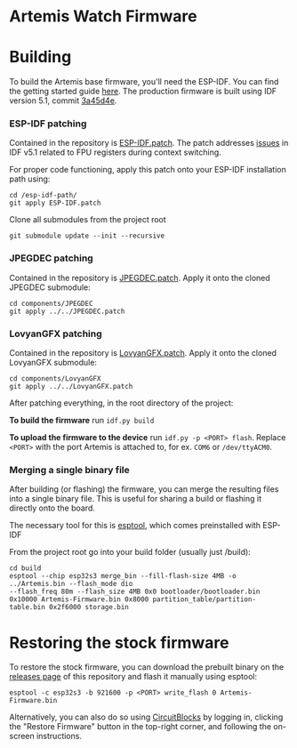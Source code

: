 # Artemis Watch Firmware

# Building

To build the Artemis base firmware, you'll need the ESP-IDF. You can find the getting started
guide [here](https://docs.espressif.com/projects/esp-idf/en/latest/esp32/get-started/). The
production firmware is built using IDF version 5.1,
commit [3a45d4e](https://github.com/espressif/esp-idf/tree/3a45d4e949a174e8829a2e4c86c421b030ceac5a).

### ESP-IDF patching

Contained in the repository is [ESP-IDF.patch](ESP-IDF.patch).
The patch addresses [issues](https://github.com/espressif/esp-idf/issues/11690) in IDF v5.1
related to FPU registers during context switching.

For proper code functioning, apply this patch onto your ESP-IDF installation path using:

```shell
cd /esp-idf-path/
git apply ESP-IDF.patch
```

Clone all submodules from the project root

```shell
git submodule update --init --recursive
```

### JPEGDEC patching

Contained in the repository is [JPEGDEC.patch](JPEGDEC.patch).
Apply it onto the cloned JPEGDEC submodule:

```shell
cd components/JPEGDEC
git apply ../../JPEGDEC.patch
```

### LovyanGFX patching

Contained in the repository is [LovyanGFX.patch](LovyanGFX.patch).
Apply it onto the cloned LovyanGFX submodule:

```shell
cd components/LovyanGFX
git apply ../../LovyanGFX.patch
```

After patching everything, in the root directory of the project:

**To build the firmware** run ```idf.py build```

**To upload the firmware to the device** run ```idf.py -p <PORT> flash```. Replace `<PORT>` with
the port Artemis is attached to, for ex. ```COM6``` or ```/dev/ttyACM0```.

### Merging a single binary file

After building (or flashing) the firmware, you can merge the resulting files into a single
binary file. This is useful for sharing a build or flashing it directly onto the board.

The necessary tool for this is [esptool](https://github.com/espressif/esptool), which comes
preinstalled with ESP-IDF

From the project root go into your build folder (usually just /build):

```shell
cd build
esptool --chip esp32s3 merge_bin --fill-flash-size 4MB -o ../Artemis.bin --flash_mode dio 
--flash_freq 80m --flash_size 4MB 0x0 bootloader/bootloader.bin 0x10000 Artemis-Firmware.bin 0x8000 partition_table/partition-table.bin 0x2f6000 storage.bin
```

# Restoring the stock firmware

To restore the stock firmware, you can download the prebuilt binary on
the [releases page](https://github.com/CircuitMess/GC_Artemis-Firmware/releases) of this repository
and flash it manually using esptool:

```shell
esptool -c esp32s3 -b 921600 -p <PORT> write_flash 0 Artemis-Firmware.bin
```

Alternatively, you can also do so using [CircuitBlocks](https://code.circuitmess.com/) by
logging in, clicking the "Restore Firmware" button in the top-right corner, and following the
on-screen instructions.